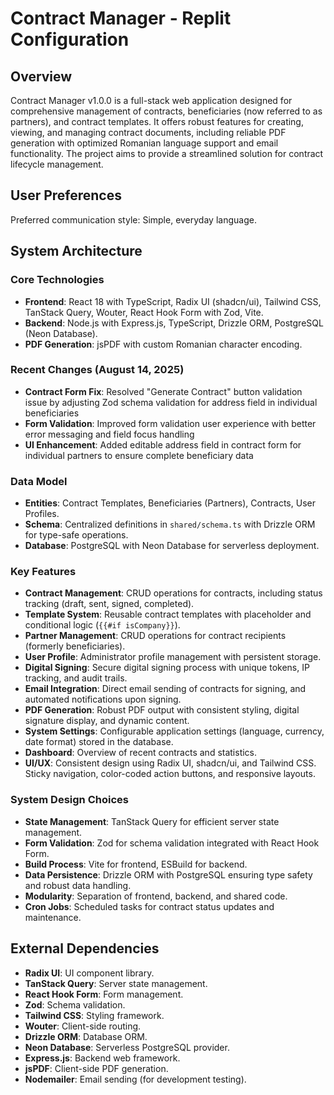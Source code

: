 # Contract Manager - Replit Configuration

## Overview
Contract Manager v1.0.0 is a full-stack web application designed for comprehensive management of contracts, beneficiaries (now referred to as partners), and contract templates. It offers robust features for creating, viewing, and managing contract documents, including reliable PDF generation with optimized Romanian language support and email functionality. The project aims to provide a streamlined solution for contract lifecycle management.

## User Preferences
Preferred communication style: Simple, everyday language.

## System Architecture

### Core Technologies
- **Frontend**: React 18 with TypeScript, Radix UI (shadcn/ui), Tailwind CSS, TanStack Query, Wouter, React Hook Form with Zod, Vite.
- **Backend**: Node.js with Express.js, TypeScript, Drizzle ORM, PostgreSQL (Neon Database).
- **PDF Generation**: jsPDF with custom Romanian character encoding.

### Recent Changes (August 14, 2025)
- **Contract Form Fix**: Resolved "Generate Contract" button validation issue by adjusting Zod schema validation for address field in individual beneficiaries
- **Form Validation**: Improved form validation user experience with better error messaging and field focus handling
- **UI Enhancement**: Added editable address field in contract form for individual partners to ensure complete beneficiary data

### Data Model
- **Entities**: Contract Templates, Beneficiaries (Partners), Contracts, User Profiles.
- **Schema**: Centralized definitions in `shared/schema.ts` with Drizzle ORM for type-safe operations.
- **Database**: PostgreSQL with Neon Database for serverless deployment.

### Key Features
- **Contract Management**: CRUD operations for contracts, including status tracking (draft, sent, signed, completed).
- **Template System**: Reusable contract templates with placeholder and conditional logic (`{{#if isCompany}}`).
- **Partner Management**: CRUD operations for contract recipients (formerly beneficiaries).
- **User Profile**: Administrator profile management with persistent storage.
- **Digital Signing**: Secure digital signing process with unique tokens, IP tracking, and audit trails.
- **Email Integration**: Direct email sending of contracts for signing, and automated notifications upon signing.
- **PDF Generation**: Robust PDF output with consistent styling, digital signature display, and dynamic content.
- **System Settings**: Configurable application settings (language, currency, date format) stored in the database.
- **Dashboard**: Overview of recent contracts and statistics.
- **UI/UX**: Consistent design using Radix UI, shadcn/ui, and Tailwind CSS. Sticky navigation, color-coded action buttons, and responsive layouts.

### System Design Choices
- **State Management**: TanStack Query for efficient server state management.
- **Form Validation**: Zod for schema validation integrated with React Hook Form.
- **Build Process**: Vite for frontend, ESBuild for backend.
- **Data Persistence**: Drizzle ORM with PostgreSQL ensuring type safety and robust data handling.
- **Modularity**: Separation of frontend, backend, and shared code.
- **Cron Jobs**: Scheduled tasks for contract status updates and maintenance.

## External Dependencies

- **Radix UI**: UI component library.
- **TanStack Query**: Server state management.
- **React Hook Form**: Form management.
- **Zod**: Schema validation.
- **Tailwind CSS**: Styling framework.
- **Wouter**: Client-side routing.
- **Drizzle ORM**: Database ORM.
- **Neon Database**: Serverless PostgreSQL provider.
- **Express.js**: Backend web framework.
- **jsPDF**: Client-side PDF generation.
- **Nodemailer**: Email sending (for development testing).